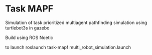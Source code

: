 # Task MAPF 

Simulation of task prioritized multiagent pathfinding simulation using turtlebot3s in gazebo

Build using ROS Noetic 


to launch roslaunch task-mapf multi_robot_simulation.launch